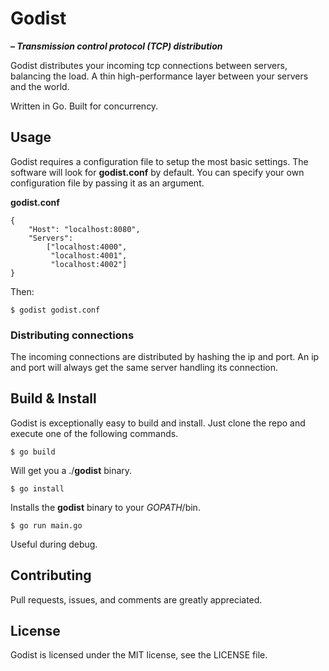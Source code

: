 # Godist
**– _Transmission control protocol (TCP) distribution_**

Godist distributes your incoming tcp connections between servers, balancing the load. A thin high-performance layer between your servers and the world.

Written in Go. Built for concurrency.

## Usage
Godist requires a configuration file to setup the most basic settings. The software will look for **godist.conf** by default. You can specify your own configuration file by passing it as an argument.

**godist.conf**

    {
		"Host": "localhost:8080",
		"Servers":
			["localhost:4000", 
			 "localhost:4001",
			 "localhost:4002"]
	}

Then:

    $ godist godist.conf

### Distributing connections
The incoming connections are distributed by hashing the ip and port. An ip and port will always get the same server handling its connection.

## Build & Install
Godist is exceptionally easy to build and install. Just clone the repo and execute one of the following commands.

    $ go build

Will get you a ./**godist** binary.

    $ go install

Installs the **godist** binary to your *GOPATH*/bin.

    $ go run main.go

Useful during debug.

## Contributing

Pull requests, issues, and comments are greatly appreciated.

## License

Godist is licensed under the MIT license, see the LICENSE file.